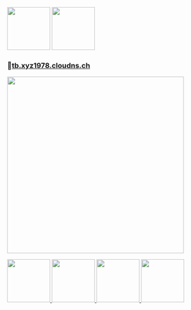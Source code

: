 <img src="https://komarev.com/ghpvc/?username=ttbb1978&color=brightgreen&base=0" width="100" height=""/>
<img src="https://tb.xyz1978.cloudns.ch/img/002.jpg" width="100" height=""/>

### 🚀<a href="https://tb.xyz1978.cloudns.ch">tb.xyz1978.cloudns.ch</p>

<img src="https://github-readme-stats-ten-gilt.vercel.app/api?username=ttbb1978&count_private=true&show_icons=true&theme=radical&include_all_commits=true" width="411" height=""/>

<img src="http://q2.qlogo.cn/headimg_dl?dst_uin=765931440&spec=640" width="100" height=""/> <img src="http://q2.qlogo.cn/headimg_dl?dst_uin=2409495157&spec=640" width="100" height=""/> <img src="http://q2.qlogo.cn/headimg_dl?dst_uin=1040458166&spec=640" width="100" height=""/> <img src="http://q2.qlogo.cn/headimg_dl?dst_uin=2358429597&spec=640" width="100" height=""/>
